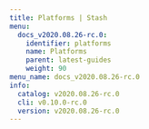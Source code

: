 ```yaml
---
title: Platforms | Stash
menu:
  docs_v2020.08.26-rc.0:
    identifier: platforms
    name: Platforms
    parent: latest-guides
    weight: 90
menu_name: docs_v2020.08.26-rc.0
info:
  catalog: v2020.08.26-rc.0
  cli: v0.10.0-rc.0
  version: v2020.08.26-rc.0
---
```


